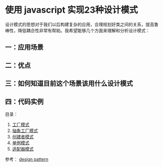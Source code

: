 # 使用 javascript 实现23种设计模式

设计模式的思想对于我们以后构建复杂的应用，合理规划好类之间的关系，提高鲁棒性，降低耦合性非常有帮助。我希望能够几个方面来理解和分析设计模式：

## 一：应用场景

## 二：优点

## 三：如何知道目前这个场景该用什么设计模式

## 四：代码实例

目录：
1. [工厂模式](https://github.com/wangfulin/javascript-design-pattern/blob/master/factory/README.md)
2. [抽象工厂模式](https://github.com/wangfulin/javascript-design-pattern/blob/master/abstract-factory/README.md)
3. [创建者模式](https://github.com/wangfulin/javascript-design-pattern/blob/master/builder/README.md)
4. [单例模式](https://github.com/wangfulin/javascript-design-pattern/blob/master/singleton/README.md)
5. [适配器模式](https://github.com/wangfulin/javascript-design-pattern/blob/master/adapter/README.md)

参考：
[design pattern](http://www.tutorialspoint.com/design_pattern/)
